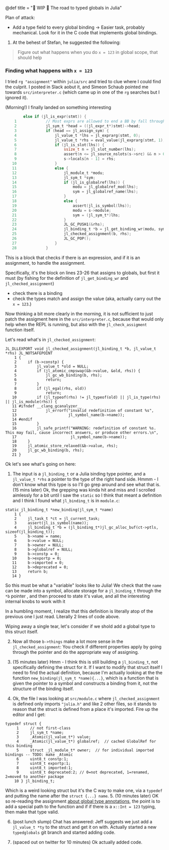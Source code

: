 @def title = "🚧 WIP 🚧 The road to typed globals in Julia"

Plan of attack:
- Add a type field to every global binding -> Easier task, probably mechanical. Look for it in the C code that implements global bindings.


1. At the behest of Stefan, he suggested the following:
> Figure out what happens when you do `x = 123` in global scope, that should help

### Finding what happens with `x = 123`
I tried `rg "assignment"` within `julia/src` and tried to clue where I could find the culprit.
I posted in Slack aobut it, and Simeon Schaub pointed me towards `src/interpreter.c` (which came up in one of the `rg` searches but I ignored it).

(Morning!) I finally landed on something interesting
```c
        else if (jl_is_expr(stmt)) {
    1             // Most exprs are allowed to end a BB by fall through
    2             jl_sym_t *head = ((jl_expr_t*)stmt)->head;
    3             if (head == jl_assign_sym) {
    4                 jl_value_t *lhs = jl_exprarg(stmt, 0);
    5                 jl_value_t *rhs = eval_value(jl_exprarg(stmt, 1), s);
    6                 if (jl_is_slot(lhs)) {
    7                     ssize_t n = jl_slot_number(lhs);
    8                     assert(n <= jl_source_nslots(s->src) && n > 0);
    9                     s->locals[n - 1] = rhs;
   10                 }
   11                 else {
   12                     jl_module_t *modu;
   13                     jl_sym_t *sym;
   14                     if (jl_is_globalref(lhs)) {
   15                         modu = jl_globalref_mod(lhs);
   16                         sym = jl_globalref_name(lhs);
   17                     }
   18                     else {
   19                         assert(jl_is_symbol(lhs));
   20                         modu = s->module;
   21                         sym = (jl_sym_t*)lhs;
   22                     }
   23                     JL_GC_PUSH1(&rhs);
   24                     jl_binding_t *b = jl_get_binding_wr(modu, sym, 1);
   25                     jl_checked_assignment(b, rhs);
   26                     JL_GC_POP();
   27                 }
   28             }
```
This is a block that checks if there is an expression, and if it is an assignment, to handle the assignment.

Specifically, it's the block on lines 23-26 that assigns to globals, but first it must (by fishing for the definition of `jl_get_binding_wr` and `jl_checked_assignment`)
* check there is a binding
* check the types match and assign the value (aka, actually carry out the `x = 123`.)

Now thinking a bit more clearly in the morning, it is not sufficient to just patch the assigment here in the `src/interpreter.c`,
because that would only help when the REPL is running, but also with the `jl_check_assigment` function itself.

Let's read what's in `jl_checked_assignment`:
```
JL_DLLEXPORT void jl_checked_assignment(jl_binding_t *b, jl_value_t *rhs) JL_NOTSAFEPOINT
    1 {
    2     if (b->constp) {
    3         jl_value_t *old = NULL;
    4         if (jl_atomic_cmpswap(&b->value, &old, rhs)) {
    5             jl_gc_wb_binding(b, rhs);
    6             return;
    7         }
    8         if (jl_egal(rhs, old))
    9             return;
   10         if (jl_typeof(rhs) != jl_typeof(old) || jl_is_type(rhs) || jl_is_module(rhs)) {
   11 #ifndef __clang_gcanalyzer__
   12             jl_errorf("invalid redefinition of constant %s",
   13                       jl_symbol_name(b->name));
   14 #endif
   15         }
   16         jl_safe_printf("WARNING: redefinition of constant %s. This may fail, cause incorrect answers, or produce other errors.\n",
   17                        jl_symbol_name(b->name));
   18     }
   19     jl_atomic_store_relaxed(&b->value, rhs);
   20     jl_gc_wb_binding(b, rhs);
   21 }
```

Ok let's see what's going on here:
1. The input is a `jl_binding_t` or a Julia `b`inding type pointer, and a `jl_value_t *rhs` a pointer to the type of the right hand side.
Hmmm - I don't know what this type is so I'll go grep around and see what that is.
(15 mins later) Ok, the grepping was kinda hit and miss and I scrolled aimlessly for a bit until I saw the `static` so I think that meant a definition and I think I found what `jl_binding_t` is in `module.c`:
```
static jl_binding_t *new_binding(jl_sym_t *name)
    1 {
    2     jl_task_t *ct = jl_current_task;
    3     assert(jl_is_symbol(name));
    4     jl_binding_t *b = (jl_binding_t*)jl_gc_alloc_buf(ct->ptls, sizeof(jl_binding_t));
    5     b->name = name;
    6     b->value = NULL;
    7     b->owner = NULL;
    8     b->globalref = NULL;
    9     b->constp = 0;
   10     b->exportp = 0;
   11     b->imported = 0;
   12     b->deprecated = 0;
   13     return b;
   14 }
```
So this must be what a "variable" looks like to Julia! We check that the `name` can be made into a symbol, allocate storage for a `jl_binding_t` through the `*b` pointer , and then proceed to
state it's value, and all the interesting internal knobs to work with it

In a humbling moment, I realize that this definition is literally atop of the previous one I just read. Literally 2 lines of code above.

Wiping away a single tear, let's consider if we shold add a global type to this struct itself.

2. Now all those `b->things` make a lot more sense in the `jl_checked_assignment`:
You check if different properties apply by going through the pointer and do the appropriate way of assigning.

3. (15 minutes later) Hmm - I think this is still building a `jl_binding_t`, not specifically defining the struct for it. If I want to modify that struct itself I need to find the actual definition, because I'm actually looking at the the function `new_binding(jl_sym_t *name){...}`, which is a function that is given the pointer to a symbol and constructs a binding from it, not the structure of the binding itself.

4. Ok, the file I was looking at `src/module.c` where `jl_checked_assignment` is defined only imports `"julia.h"` and like 2 other files, so it stands to reason that the struct is defined from a place it's imported. Fire up the editor and I get:
```
typedef struct {
     1     // not first-class
     2     jl_sym_t *name;
     3     _Atomic(jl_value_t*) value;
     4     _Atomic(jl_value_t*) globalref;  // cached GlobalRef for this binding
     5     struct _jl_module_t* owner;  // for individual imported bindings -- TODO: make _Atomic
     6     uint8_t constp:1;
     7     uint8_t exportp:1;
     8     uint8_t imported:1;
     9     uint8_t deprecated:2; // 0=not deprecated, 1=renamed, 2=moved to another package
    10 } jl_binding_t;
```
Which is a weird looking struct but it's the C way to make one, via a `typedef` and putting the name after the `struct {...} name`.
5. (10 minutes later) OK so re-reading the assignment [about global type annotations](https://github.com/JuliaLang/julia/issues/8870#issuecomment-320101744), the point is to add a 
special path to the function and if if there is a `x::Int = 123` typing, then make that type valid.

6. (post lunch slump) Chat has answered: Jeff suggests we just add a `jl_value_t *ty` to the struct and get it on with. Actually started a new `typedglobals` git branch and started adding code.

7. (spaced out on twitter for 10 minutes) Ok actually added code.






